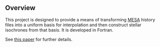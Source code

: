 ## Overview

This project is designed to provide a means of transforming [MESA](http://mesa.sourceforge.net) history files into a uniform basis for interpolation and then construct stellar isochrones from that basis. It is developed in Fortran.

See [this paper]() for further details.
